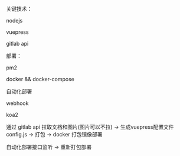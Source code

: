 关键技术：

nodejs

vuepress

gitlab api

部署：

pm2

docker && docker-compose

自动化部署

webhook

koa2



通过 gitlab api 拉取文档和图片(图片可以不拉) -> 生成vuepress配置文件config.js -> 打包 -> docker 打包镜像部署

自动化部署接口监听 -> 重新打包部署

